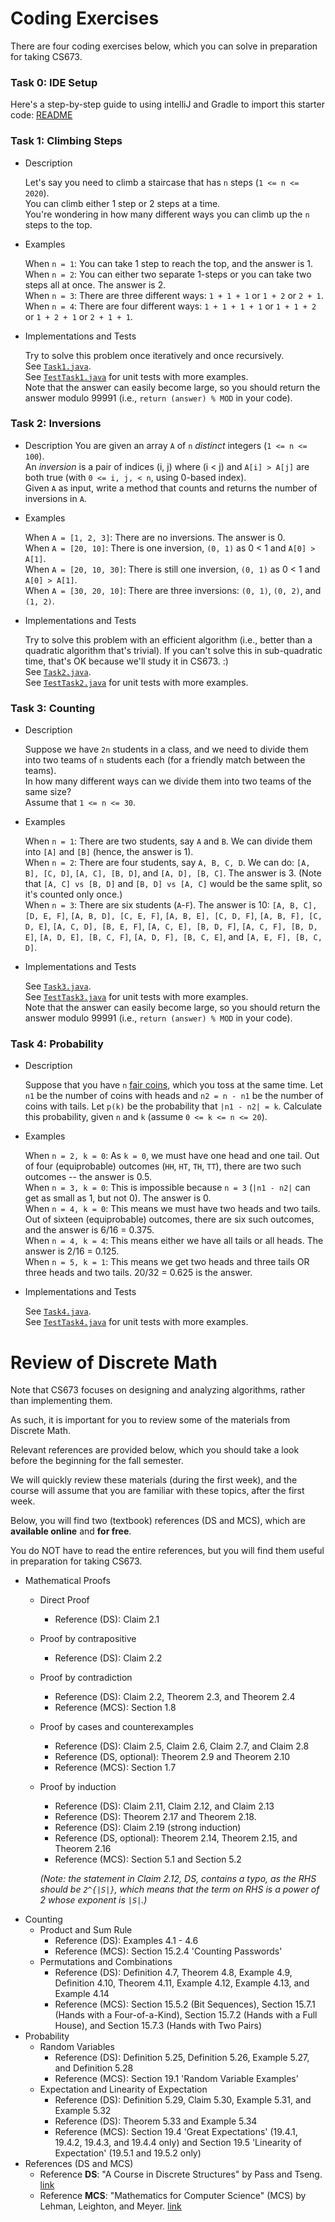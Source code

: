 # Coding Exercises

There are four coding exercises below, which you can solve in preparation for taking CS673.

### Task 0: IDE Setup
Here's a step-by-step guide to using intelliJ and Gradle to import this starter code: [README](https://github.com/hadenlee/cs673-f20-lab00/blob/master/intelliJ/README.md)

### Task 1: Climbing Steps
- Description

   Let's say you need to climb a staircase that has `n` steps (`1 <= n <= 2020`).  
   You can climb either 1 step or 2 steps at a time.  
   You're wondering in how many different ways you can climb up the `n` steps to the top.  
- Examples

   When `n = 1`: You can take 1 step to reach the top, and the answer is 1.  
   When `n = 2`: You can either two separate 1-steps or you can take two steps all at once. The answer is 2.  
   When `n = 3`: There are three different ways: `1 + 1 + 1` or `1 + 2` or `2 + 1`.  
   When `n = 4`: There are four different ways: `1 + 1 + 1 + 1` or `1 + 1 + 2` or `1 + 2 + 1` or `2 + 1 + 1`.  
- Implementations and Tests

   Try to solve this problem once iteratively and once recursively.  
   See [`Task1.java`](java/student/src/main/java/edu/usfca/cs673/).  
   See [`TestTask1.java`](java/student/src/test/java/edu/usfca/cs673/) for unit tests with more examples.  
   Note that the answer can easily become large, so you should return the answer modulo 99991 (i.e., `return (answer) % MOD` in your code).

### Task 2: Inversions
- Description
   You are given an array `A` of `n` *distinct* integers (`1 <= n <= 100`).  
   An *inversion* is a pair of indices (i, j) where (i < j) and `A[i] > A[j]` are both true (with `0 <= i, j, < n`, using 0-based index).  
   Given `A` as input, write a method that counts and returns the number of inversions in `A`.

- Examples

  When `A = [1, 2, 3]`: There are no inversions. The answer is 0.  
  When `A = [20, 10]`: There is one inversion, `(0, 1)` as 0 < 1 and `A[0] > A[1]`.  
  When `A = [20, 10, 30]`: There is still one inversion, `(0, 1)` as 0 < 1 and `A[0] > A[1]`.  
  When `A = [30, 20, 10]`: There are three inversions: `(0, 1)`, `(0, 2)`, and `(1, 2)`.

- Implementations and Tests

   Try to solve this problem with an efficient algorithm (i.e., better than a quadratic algorithm that's trivial). If you can't solve this in sub-quadratic time, that's OK because we'll study it in CS673. :)  
   See [`Task2.java`](java/student/src/main/java/edu/usfca/cs673/).  
   See [`TestTask2.java`](java/student/src/test/java/edu/usfca/cs673/) for unit tests with more examples.

### Task 3: Counting
- Description
  
   Suppose we have `2n` students in a class, and we need to divide them into two teams of `n` students each (for a friendly match between the teams).  
   In how many different ways can we divide them into two teams of the same size?  
   Assume that `1 <= n <= 30`.

- Examples
   
   When `n = 1`: There are two students, say `A` and `B`. We can divide them into `[A]` and `[B]` (hence, the answer is 1).  
   When `n = 2`: There are four students, say `A, B, C, D`. We can do: `[A, B], [C, D]`, `[A, C], [B, D]`, and `[A, D], [B, C]`. The answer is 3. (Note that `[A, C] vs [B, D]` and `[B, D] vs [A, C]` would be the same split, so it's counted only once.)  
   When `n = 3`: There are six students (`A`-`F`). The answer is 10: `[A, B, C], [D, E, F]`, `[A, B, D], [C, E, F]`, `[A, B, E], [C, D, F]`, `[A, B, F], [C, D, E]`, `[A, C, D], [B, E, F]`, `[A, C, E], [B, D, F]`, `[A, C, F], [B, D, E]`, `[A, D, E], [B, C, F]`, `[A, D, F], [B, C, E]`, and `[A, E, F], [B, C, D]`.
- Implementations and Tests

   See [`Task3.java`](java/student/src/main/java/edu/usfca/cs673/).  
   See [`TestTask3.java`](java/student/src/test/java/edu/usfca/cs673/) for unit tests with more examples.  
   Note that the answer can easily become large, so you should return the answer modulo 99991 (i.e., `return (answer) % MOD` in your code).

### Task 4: Probability
- Description
  
   Suppose that you have `n` [fair coins](https://en.wikipedia.org/wiki/Fair_coin), which you toss at the same time. Let `n1` be the number of coins with heads and `n2 = n - n1` be the number of coins with tails.
   Let `p(k)` be the probability that `|n1 - n2| = k`.
   Calculate this probability, given `n` and `k` (assume `0 <= k <= n <= 20`).
   
- Examples

   When `n = 2, k = 0`: As `k = 0`, we must have one head and one tail. Out of four (equiprobable) outcomes (`HH`, `HT`, `TH`, `TT`), there are two such outcomes -- the answer is 0.5.  
   When `n = 3, k = 0`: This is impossible because `n = 3` (`|n1 - n2|` can get as small as 1, but not 0). The answer is 0.  
   When `n = 4, k = 0`: This means we must have two heads and two tails. Out of sixteen (equiprobable) outcomes, there are six such outcomes, and the answer is 6/16 = 0.375.   
   When `n = 4, k = 4`: This means either we have all tails or all heads. The answer is 2/16 = 0.125.  
   When `n = 5, k = 1`: This means we get two heads and three tails OR three heads and two tails. 20/32 = 0.625 is the answer.
- Implementations and Tests

   See [`Task4.java`](java/student/src/main/java/edu/usfca/cs673/).  
   See [`TestTask4.java`](java/student/src/test/java/edu/usfca/cs673/) for unit tests with more examples.  


# Review of Discrete Math

Note that CS673 focuses on designing and analyzing algorithms, rather than implementing them.

As such, it is important for you to review some of the materials from Discrete Math.

Relevant references are provided below, which you should take a look before the beginning for the fall semester.

We will quickly review these materials (during the first week), and the course will assume that you are familiar with these topics, after the first week.

Below, you will find two (textbook) references (DS and MCS), which are **available online** and **for free**.

You do NOT have to read the entire references, but you will find them useful in preparation for taking CS673.

- Mathematical Proofs
  - Direct Proof 
    - Reference (DS): Claim 2.1
  - Proof by contrapositive 
    - Reference (DS): Claim 2.2
  - Proof by contradiction 
    - Reference (DS): Claim 2.2, Theorem 2.3, and Theorem 2.4
    - Reference (MCS): Section 1.8
  - Proof by cases and counterexamples
    - Reference (DS): Claim 2.5, Claim 2.6, Claim 2.7, and Claim 2.8
    - Reference (DS, optional): Theorem 2.9 and Theorem 2.10
    - Reference (MCS): Section 1.7
  - Proof by induction
    - Reference (DS): Claim 2.11, Claim 2.12, and Claim 2.13     
    - Reference (DS): Theorem 2.17 and Theorem 2.18.
    - Reference (DS): Claim 2.19 (strong induction)
    - Reference (DS, optional): Theorem 2.14, Theorem 2.15, and Theorem 2.16
    - Reference (MCS): Section 5.1 and Section 5.2
    
    *(Note: the statement in Claim 2.12, DS, contains a typo, as the RHS should be `2^{|S|}`, which means that the term on RHS is a power of 2 whose exponent is `|S|`.)*
- Counting    
  - Product and Sum Rule
    - Reference (DS): Examples 4.1 - 4.6
    - Reference (MCS): Section 15.2.4 'Counting Passwords'
  - Permutations and Combinations
    - Reference (DS): Definition 4.7, Theorem 4.8, Example 4.9, Definition 4.10, Theorem 4.11, Example 4.12, Example 4.13, and Example 4.14
    - Reference (MCS): Section 15.5.2 (Bit Sequences), Section 15.7.1 (Hands with a Four-of-a-Kind), Section 15.7.2 (Hands with a Full House), and Section 15.7.3 (Hands with Two Pairs)
- Probability
  - Random Variables
    - Reference (DS): Definition 5.25, Definition 5.26, Example 5.27, and Definition 5.28
    - Reference (MCS): Section 19.1 'Random Variable Examples'
  - Expectation and Linearity of Expectation
    - Reference (DS): Definition 5.29, Claim 5.30, Example 5.31, and Example 5.32
    - Reference (DS): Theorem 5.33 and Example 5.34
    - Reference (MCS): Section 19.4 'Great Expectations' (19.4.1, 19.4.2, 19.4.3, and 19.4.4 only) and Section 19.5 'Linearity of Expectation' (19.5.1 and 19.5.2 only)
- References (DS and MCS)  
  - Reference **DS**: "A Course in Discrete Structures" by Pass and Tseng. [link](https://courses.cs.cornell.edu/cs2800/2017sp/handouts/pass_tseng_discmath.pdf)
  - Reference **MCS**: "Mathematics for Computer Science" (MCS) by Lehman, Leighton, and Meyer. [link](https://courses.cs.cornell.edu/cs2800/2017fa/handouts/mcs.pdf)

